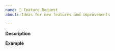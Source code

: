 ```yaml
---
name: 🚀 Feature Request
about: Ideas for new features and improvements

---
```


**Description**  
<!-- A clear and concise description of the new feature. -->

**Example**  
<!-- A simple example of the new feature in action (include PHP code, YAML config, etc.)
     If the new feature changes an existing feature, include a simple before/after comparison. -->
